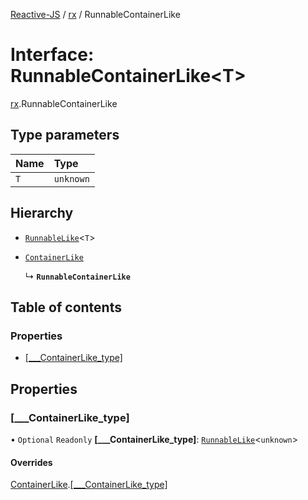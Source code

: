 [Reactive-JS](../README.md) / [rx](../modules/rx.md) / RunnableContainerLike

# Interface: RunnableContainerLike<T\>

[rx](../modules/rx.md).RunnableContainerLike

## Type parameters

| Name | Type |
| :------ | :------ |
| `T` | `unknown` |

## Hierarchy

- [`RunnableLike`](rx.RunnableLike.md)<`T`\>

- [`ContainerLike`](containers.ContainerLike.md)

  ↳ **`RunnableContainerLike`**

## Table of contents

### Properties

- [[\_\_\_ContainerLike\_type]](rx.RunnableContainerLike.md#[___containerlike_type])

## Properties

### [\_\_\_ContainerLike\_type]

• `Optional` `Readonly` **[\_\_\_ContainerLike\_type]**: [`RunnableLike`](rx.RunnableLike.md)<`unknown`\>

#### Overrides

[ContainerLike](containers.ContainerLike.md).[[___ContainerLike_type]](containers.ContainerLike.md#[___containerlike_type])
